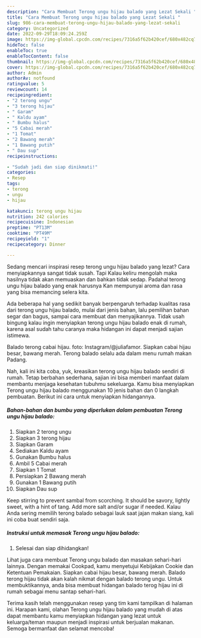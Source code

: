 ```yaml
---
description: "Cara Membuat Terong ungu hijau balado yang Lezat Sekali "
title: "Cara Membuat Terong ungu hijau balado yang Lezat Sekali "
slug: 986-cara-membuat-terong-ungu-hijau-balado-yang-lezat-sekali
category: Uncategorized
date: 2022-09-29T18:09:24.259Z
image: https://img-global.cpcdn.com/recipes/7316a5f62b420cef/680x482cq70/terong-ungu-hijau-balado-foto-resep-utama.jpg
hideToc: false
enableToc: true
enableTocContent: false
thumbnail: https://img-global.cpcdn.com/recipes/7316a5f62b420cef/680x482cq70/terong-ungu-hijau-balado-foto-resep-utama.jpg
cover: https://img-global.cpcdn.com/recipes/7316a5f62b420cef/680x482cq70/terong-ungu-hijau-balado-foto-resep-utama.jpg
author: Admin
authorAv: notfound
ratingvalue: 5
reviewcount: 14
recipeingredient:
- "2 terong ungu"
- "3 terong hijau"
- " Garam"
- " Kaldu ayam"
- " Bumbu halus"
- "5 Cabai merah"
- "1 Tomat"
- "2 Bawang merah"
- "1 Bawang putih"
- " Dau sup"
recipeinstructions:

- "Sudah jadi dan siap dinikmati!"
categories:
- Resep
tags:
- terong
- ungu
- hijau

katakunci: terong ungu hijau 
nutrition: 242 calories
recipecuisine: Indonesian
preptime: "PT13M"
cooktime: "PT49M"
recipeyield: "1"
recipecategory: Dinner

---
```



Sedang mencari inspirasi resep terong ungu hijau balado yang lezat? Cara menyiapkannya sangat tidak susah. Tapi Kalau keliru mengolah maka hasilnya tidak akan memuaskan dan bahkan tidak sedap. Padahal terong ungu hijau balado yang enak harusnya Kan mempunyai aroma dan rasa yang bisa memancing selera kita.


Ada beberapa hal yang sedikit banyak berpengaruh terhadap kualitas rasa dari terong ungu hijau balado, mulai dari jenis bahan, lalu pemilihan bahan segar dan bagus, sampai cara membuat dan menyajikannya. Tidak usah bingung kalau ingin menyiapkan terong ungu hijau balado enak di rumah, karena asal sudah tahu caranya maka hidangan ini dapat menjadi sajian istimewa.

Balado terong cabai hijau. foto: Instagram/@juliafamor. Siapkan cabai hijau besar, bawang merah. Terong balado selalu ada dalam menu rumah makan Padang.


Nah, kali ini kita coba, yuk, kreasikan terong ungu hijau balado sendiri di rumah. Tetap berbahan sederhana, sajian ini bisa memberi manfaat dalam membantu menjaga kesehatan tubuhmu sekeluarga. Kamu bisa menyiapkan Terong ungu hijau balado menggunakan 10 jenis bahan dan 0 langkah pembuatan. Berikut ini cara untuk menyiapkan hidangannya.

<!--inarticleads1-->

##### Bahan-bahan dan bumbu yang diperlukan dalam pembuatan Terong ungu hijau balado:

1. Siapkan 2 terong ungu
1. Siapkan 3 terong hijau
1. Siapkan  Garam
1. Sediakan  Kaldu ayam
1. Gunakan  Bumbu halus
1. Ambil 5 Cabai merah
1. Siapkan 1 Tomat
1. Persiapkan 2 Bawang merah
1. Gunakan 1 Bawang putih
1. Siapkan  Dau sup


Keep stirring to prevent sambal from scorching. It should be savory, lightly sweet, with a hint of tang. Add more salt and/or sugar if needed. Kalau Anda sering memilih terong balado sebagai lauk saat jajan makan siang, kali ini coba buat sendiri saja. 

<!--inarticleads2-->

##### Instruksi untuk memasak Terong ungu hijau balado:


1. Selesai dan siap dihidangkan!

Lihat juga cara membuat Terong ungu balado dan masakan sehari-hari lainnya. Dengan memakai Cookpad, kamu menyetujui Kebijakan Cookie dan Ketentuan Pemakaian. Siapkan cabai hijau besar, bawang merah. Balado terong hijau tidak akan kalah nikmat dengan balado terong ungu. Untuk membuktikannya, anda bisa membuat hidangan balado terog hijau ini di rumah sebagai menu santap sehari-hari. 

Terima kasih telah menggunakan resep yang tim kami tampilkan di halaman ini. Harapan kami, olahan Terong ungu hijau balado yang mudah di atas dapat membantu kamu menyiapkan hidangan yang lezat untuk keluarga/teman maupun menjadi inspirasi untuk berjualan makanan. Semoga bermanfaat dan selamat mencoba!
